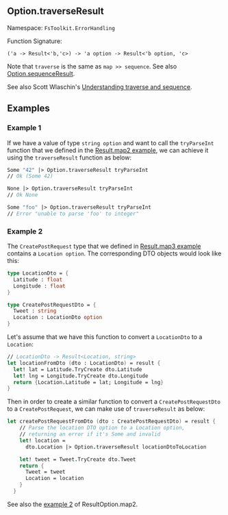 ## Option.traverseResult

Namespace: `FsToolkit.ErrorHandling`

Function Signature:

```F#
('a -> Result<'b,'c>) -> 'a option -> Result<'b option, 'c>
```

Note that `traverse` is the same as `map >> sequence`. See also [Option.sequenceResult](sequenceResult.md).

See also Scott Wlaschin's [Understanding traverse and sequence](https://fsharpforfunandprofit.com/posts/elevated-world-4/).

## Examples

### Example 1

If we have a value of type `string option` and want to call the `tryParseInt` function that we defined in the [Result.map2 example](../result/map2.md#example-1), we can achieve it using the `traverseResult` function as below:

```fsharp
Some "42" |> Option.traverseResult tryParseInt
// Ok (Some 42)

None |> Option.traverseResult tryParseInt
// Ok None

Some "foo" |> Option.traverseResult tryParseInt
// Error "unable to parse 'foo' to integer"
```

### Example 2

The `CreatePostRequest` type that we defined in [Result.map3 example](../result/map3.md#createpostrequest) contains a `Location option`. The corresponding DTO objects would look like this:

```fsharp
type LocationDto = {
  Latitude : float
  Longitude : float
}

type CreatePostRequestDto = {
  Tweet : string
  Location : LocationDto option
}
```

Let's assume that we have this function to convert a `LocationDto` to a `Location`:

```fsharp
// LocationDto -> Result<Location, string>
let locationFromDto (dto : LocationDto) = result {
  let! lat = Latitude.TryCreate dto.Latitude
  let! lng = Longitude.TryCreate dto.Longitude
  return {Location.Latitude = lat; Longitude = lng}
}
```

Then in order to create a similar function to convert a `CreatePostRequestDto` to a `CreatePostRequest`, we can make use of `traverseResult` as below:

```fsharp
let createPostRequestFromDto (dto : CreatePostRequestDto) = result {
    // Parse the location DTO option to a Location option,
    // returning an error if it's Some and invalid
    let! location =
      dto.Location |> Option.traverseResult locationDtoToLocation

    let! tweet = Tweet.TryCreate dto.Tweet
    return {
      Tweet = tweet
      Location = location
    }
  }
```

See also the [example 2](../resultOption/map2.md#example-2) of ResultOption.map2.